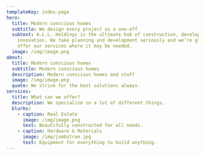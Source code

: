 ```yaml
---
templateKey: index-page
hero:
  title: Modern conscious homes
  subtitle: We design every project as a one-off
  subtext: A.L.L. Holdings is the ultimate hub of construction, development and
    innovation. We take planning and development seriously and we’re glad to
    offer our services where it may be needed.
  image: /img/image.png
about:
  title: Modern conscious homes
  subtitle: Modern conscious homes
  description: Modern conscious homes and stuff
  image: /img/image.png
  quote: We strive for the best solutions always.
services:
  title: What can we offer?
  description: We specialize in a lot of different things.
  blurbs:
    - caption: Real Estate
      image: /img/image.png
      text: Beautifully constructed for all needs.
    - caption: Hardware & Materials
      image: /img/jumbotron.jpg
      text: Equipment for everything to build anything.
---
```

